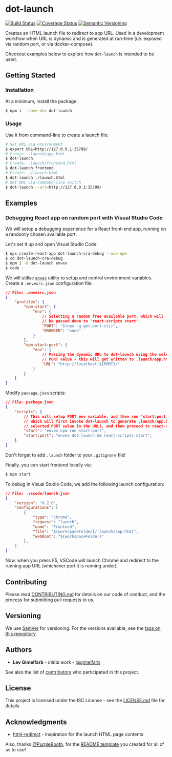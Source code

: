 # dot-launch 
[![Build Status][travis-badge]][travis-href] [![Coverage Status][codecov-badge]][codecov-href] [![Semantic Versioning][semrel-badge]][semrel-href]

[travis-href]: https://travis-ci.org/gimelfarb/dot-launch
[codecov-href]: https://codecov.io/gh/gimelfarb/dot-launch
[semrel-href]: https://github.com/semantic-release/semantic-release

[travis-badge]: https://img.shields.io/travis/gimelfarb/dot-launch/master.svg
[codecov-badge]: https://img.shields.io/codecov/c/gh/gimelfarb/dot-launch.svg
[semrel-badge]: https://img.shields.io/badge/%20%20%F0%9F%93%A6%F0%9F%9A%80-semantic--release-e10079.svg

Creates an HTML launch file to redirect to app URL. Used in a development workflow when URL is dynamic and is generated at run-time (i.e. exposed via random port, or via docker-compose).

Checkout examples below to explore how `dot-launch` is intended to be used.

## Getting Started

### Installation

At a minimum, install the package:

```bash
$ npm i --save-dev dot-launch
```

### Usage

Use it from command-line to create a launch file:

```bash
# Set URL via environment
$ export URL=http://127.0.0.1:35789/
# Create: .launch/app.html
$ dot-launch
# Create: .launch/frontend.html
$ dot-launch frontend
# Create: ./launch.html
$ dot-launch ./launch.html
# Set URL via command-line switch
$ dot-launch --url=http://127.0.0.1:35789/
```

## Examples

### Debugging React app on random port with Visual Studio Code

We will setup a debugging experience for a React front-end app, running on a randomly chosen available port.

Let's set it up and open Visual Studio Code:

```bash
$ npx create-react-app dot-launch-cra-debug --use-npm
$ cd dot-launch-cra-debug
$ npm i -D dot-launch envex
$ code .
```

We will utilise [`envex`](https://github.com/gimelfarb/envex) utility to setup and control environment variables. Create a `.envexrc.json` configuration file:

```json
// File: .envexrc.json
{
    "profiles": {
        "npm:start": {
            "env": {
                // Selecting a random free available port, which will
                // be passed down to 'react-scripts start'
                "PORT": "$(npx -q get-port-cli)",
                "BROWSER": "none"
            }
        },
        "npm:start:port": {
            "env": {
                // Passing the dynamic URL to dot-launch using the selected
                // PORT value - this will get written to .launch/app.html
                "URL": "http://localhost:${PORT}/"
            }
        }
    }
}
```

Modify `package.json` scripts:

```json
// File: package.json
{
    "scripts": {
        // This will setup PORT env variable, and then run 'start:port' script,
        // which will first invoke dot-launch to generate .launch/app.html (with
        // selected PORT value in the URL), and then proceed to react-scripts start
        "start": "envex npm run start:port",
        "start:port": "envex dot-launch && react-scripts start",
    }
}
```

Don't forget to add `.launch` folder to your `.gitignore` file!

Finally, you can start frontend locally via:

```bash
$ npm start
```

To debug in Visual Studio Code, we add the following launch configuration:

```json
// File: .vscode/launch.json
{
    "version": "0.2.0",
    "configurations": [
        {
            "type": "chrome",
            "request": "launch",
            "name": "Frontend",
            "file": "${workspaceFolder}/.launch/app.html",
            "webRoot": "${workspaceFolder}"
        },
    ]
}
```

Now, when you press F5, VSCode will launch Chrome and redirect to the running app URL (whichever port it is running under).

## Contributing

Please read [CONTRIBUTING.md](./CONTRIBUTING.md) for details on our code of conduct, and the process for submitting pull requests to us.

## Versioning

We use [SemVer](http://semver.org/) for versioning. For the versions available, see the [tags on this repository](../../tags). 

## Authors

* **Lev Gimelfarb** - *Initial work* - [@gimelfarb](https://github.com/gimelfarb)

See also the list of [contributors](https://github.com/gimelfarb/html-fiddle/contributors) who participated in this project.

## License

This project is licensed under the ISC License - see the [LICENSE.md](LICENSE.md) file for details

## Acknowledgments

* [html-redirect](https://github.com/eush77/html-redirect) - Inspiration for the launch HTML page contents

Also, thanks [@PurpleBooth](https://github.com/PurpleBooth), for the [README template](https://gist.github.com/PurpleBooth/109311bb0361f32d87a2) you created for all of us to use!
